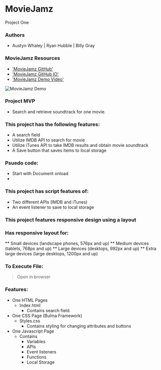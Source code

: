 # MovieJamz
Project One 

### Authors
* Austyn Whaley | Ryan Hubble | Billy Gray

### MovieJamz Resources

* ['MovieJamz GitHub'](https://github.com/NasGenius/moviejamz/tree/main)
* ['MovieJamz GitHub IO']()
* ['MovieJamz Demo Video']()

![MovieJamz Demo]()

### Project MVP
* Search and retrieve soundtrack for one movie.


### This project has the following features: 
* A search field
* Utilize IMDB API to search for movie
* Utilize iTunes API to take IMDB results and obtain movie soundtrack
* A Save button that saves items to local storage
   
    
### Psuedo code:  

* Start with Document onload
* 
    

### This project has script features of:

* Two different APIs (IMDB and iTunes)
* An event listener to save to local storage

### This project features responsive design using a  layout
### Has responsive layout for: 
** Small devices (landscape phones, 576px and up)
** Medium devices (tablets, 768px and up)
** Large devices (desktops, 992px and up)
** Extra large devices (large desktops, 1200px and up)

### To Execute File:
> Open in browser

### Features: 
* One HTML Pages
    * Index.html 
        * Contains search field. 
* One CSS Page (Bulma Framework)
    * Styles.css
        * Contains styling for changing attributes and buttons
* One Javascript Page
    * Contains
        * Variables
        * APIs 
        * Event listeners
        * Functions 
        * Local Storage
        
